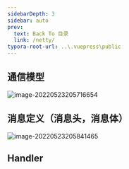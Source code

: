 ```yaml
---
sidebarDepth: 3
sidebar: auto
prev:
  text: Back To 目录
  link: /netty/
typora-root-url: ..\.vuepress\public
---
```


## 通信模型

![image-20220523205716654](/images/netty/image-20220523205716654.png)

## 消息定义（消息头，消息体）

![image-20220523205841465](/images/netty/image-20220523205841465.png)



## Handler

